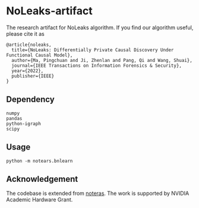 # NoLeaks-artifact
The research artifact for NoLeaks algorithm. If you find our algorithm useful, please cite it as 

```
@article{noleaks,
  title={NoLeaks: Differentially Private Causal Discovery Under Functional Causal Model},
  author={Ma, Pingchuan and Ji, Zhenlan and Pang, Qi and Wang, Shuai},
  journal={IEEE Transactions on Information Forensics & Security},
  year={2022},
  publisher={IEEE}
}
```

## Dependency

```
numpy
pandas
python-igraph
scipy
```

## Usage

```
python -m notears.bnlearn
```

## Acknowledgement

The codebase is extended from [noteras](https://github.com/xunzheng/notears). The work is supported by NVIDIA Academic Hardware Grant.
